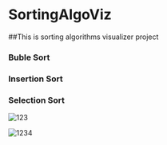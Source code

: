 # SortingAlgoViz
##This is sorting algorithms visualizer project 
### Buble Sort
### Insertion Sort
### Selection Sort


![123](https://user-images.githubusercontent.com/53420663/149789082-f4876c54-b625-4311-80a9-428b950f5906.png)

![1234](https://user-images.githubusercontent.com/53420663/149789282-89d60d90-4a8b-43a6-93c9-1db5e1f544ce.png)
